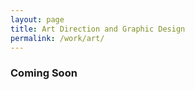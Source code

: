 ```yaml
---
layout: page
title: Art Direction and Graphic Design
permalink: /work/art/
---
```


<h3>Coming Soon</h3>
